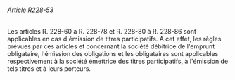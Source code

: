 ###### Article R228-53

Les articles R. 228-60 à R. 228-78 et R. 228-80 à R. 228-86 sont applicables en cas d'émission de titres participatifs. A cet effet, les règles prévues par ces articles et concernant la société débitrice de l'emprunt obligataire, l'émission des obligations et les obligataires sont applicables respectivement à la société émettrice des titres participatifs, à l'émission de tels titres et à leurs porteurs.

